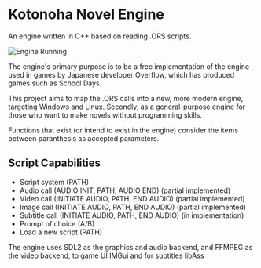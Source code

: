 # Kotonoha Novel Engine

An engine written in C++ based on reading .ORS scripts.

![Engine Running](https://github.com/Ruaneri-Portela/Kotonoha/blob/378c55fe9ea7277847b54267e8046a66357c9b21/Kotonoha.gif)

The engine's primary purpose is to be a free implementation of the engine used in games by Japanese developer Overflow, which has produced games such as School Days.

This project aims to map the .ORS calls into a new, more modern engine, targeting Windows and Linux. Secondly, as a general-purpose engine for those who want to make novels without programming skills. 

Functions that exist (or intend to exist in the engine) consider the items between paranthesis as accepted parameters.

## Script Capabilities

- Script system (PATH)
- Audio call (AUDIO INIT, PATH, AUDIO END) (partial implemented)
- Video call (INITIATE AUDIO, PATH, END AUDIO) (partial implemented)
- Image call (INITIATE AUDIO, PATH, END AUDIO) (partial implemented)
- Subtitle call (INITIATE AUDIO, PATH, END AUDIO) (in implementation)
- Prompt of choice (A/B)
- Load a new script (PATH)

The engine uses SDL2 as the graphics and audio backend, and FFMPEG as the video backend, to game UI IMGui and for subtitles libAss

